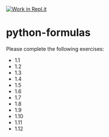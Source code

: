 [![Work in Repl.it](https://classroom.github.com/assets/work-in-replit-14baed9a392b3a25080506f3b7b6d57f295ec2978f6f33ec97e36a161684cbe9.svg)](https://classroom.github.com/online_ide?assignment_repo_id=4254569&assignment_repo_type=AssignmentRepo)
# python-formulas

Please complete the following exercises:

* 1.1 
* 1.2
* 1.3
* 1.4
* 1.5
* 1.6
* 1.7
* 1.8
* 1.9
* 1.10
* 1.11
* 1.12
